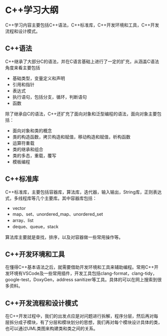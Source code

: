 #	C++学习大纲

C++学习内容主要包括C++语法，C++标准库，C++开发环境和工具，C++开发流程和设计模式。

## C++语法

C++继承了大部分C的语法，并在C语言基础上进行了一定的扩充，从涵盖C语法角度来看主要包括

- 基础类型，变量定义和声明
- 引用和指针
- 表达式
- 执行语句，包括分支，循环，判断语句
- 函数

除了继承自C的语法，C++还扩充了面向对象和泛型编程的语法，面向对象主要包括：

- 面向对象和类的概念
- 类的构造函数，拷贝构造和赋值，移动构造和赋值，析构函数
- 运算符重载
- 类的继承和组合
- 类的多态，重载，覆写
- 模板编程

##  C++标准库

C++标准库，主要包括容器库，算法库，迭代器，输入输出，String库，正则表达式，多线程库等几个主要库。其中容器库包括：

- vector
- map、set、unordered_map、unordered_set
- array、list
- deque、queue，stack

算法库主要就是查找，排序，以及对容器做一些常用操作等。

## C++开发环境和工具

在懂得C++基本语法之后，就需要借助开发环境和工具来辅助编程。常用C++开发环境有VSCode及一些常用插件，开发工具包括clang-format，clang-tidy，google-test，DoxyGen，address sanitizer等工具。具体的可以在网上搜索到很多资料。

## C++开发流程和设计模式

在C++开发过程中，我们的出发点应是对问题进行拆解，程序分层，然后再对每层拆分成子模块，有了分层和模块划分的思想，我们再对每个模块设计具体的类，也可以通过UML类图来构建类和类之间的关系。

